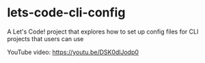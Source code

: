 # lets-code-cli-config

A Let's Code! project that explores how to set up config files for CLI projects that users can use

YouTube video: https://youtu.be/DSK0dlJodp0
